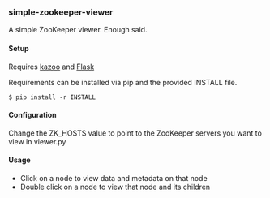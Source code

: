 ### simple-zookeeper-viewer

A simple ZooKeeper viewer. Enough said.

#### Setup

Requires [kazoo](https://github.com/python-zk/kazoo) and [Flask](https://github.com/mitsuhiko/flask)

Requirements can be installed via pip and the provided INSTALL file.

    $ pip install -r INSTALL

#### Configuration

Change the ZK_HOSTS value to point to the ZooKeeper servers you want to view in viewer.py

#### Usage

* Click on a node to view data and metadata on that node
* Double click on a node to view that node and its children
